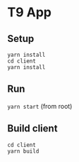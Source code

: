 # T9 App

## Setup
```
yarn install
cd client
yarn install
```

## Run 
```yarn start``` (from root) 

## Build client
```
cd client
yarn build
```